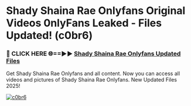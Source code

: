 # Shady Shaina Rae Onlyfans Original Videos 0nlyFans Leaked - Files Updated! (c0br6)

<h3>🔴 CLICK HERE 🌐==►► <a href="https://tinyurl.com/ehrbuxhb" rel="nofollow">Shady Shaina Rae Onlyfans Updated Files</a></h3>

Get Shady Shaina Rae Onlyfans and all content. Now you can access all videos and pictures of Shady Shaina Rae Onlyfans. New Updated Files 2025!

[![c0br6](https://i.imgur.com/lVYEuWS.gif)](https://tinyurl.com/ehrbuxhb)
